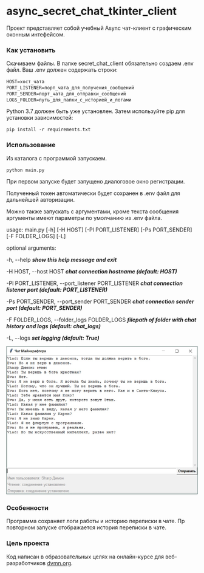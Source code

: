 # async_secret_chat_tkinter_client

Проект представляет собой учебный Async чат-клиент c графическим оконным интефейсом.
 
### Как установить

Скачиваем файлы. В папке secret_chat_client обязательно создаем .env файл. Ваш .env должен содержать строки:
```
HOST=хост_чата
PORT_LISTENER=порт_чата_для_получения_сообщений
PORT_SENDER=порт_чата_для_отправки_сообщений
LOGS_FOLDER=путь_для_папки_с_историей_и_логами
```
Python 3.7 должен быть уже установлен. Затем используйте pip для установки зависимостей:
```
pip install -r requirements.txt
```

### Использование
Из каталога с программой запускаeм.

```
python main.py
```
При первом запуске будет запущено диалоговое окно регистрации.


Полученный токен автоматически будет сохранен в .env файл для дальнейшей авторизации. 
 
Можно также запускать с аргументами, кроме текста сообщения аргументы имеют параметры по умолчанию из .env файла. 
 
 
usage: main.py [-h] [-H HOST] [-Pl PORT_LISTENER] [-Ps PORT_SENDER]
               [-F FOLDER_LOGS] [-L]

optional arguments:

-h, --help                                        **_show this help message and exit_**

-H HOST, --host HOST                              **_chat connection hostname (default: HOST)_**

-Pl PORT_LISTENER, --port_listener PORT_LISTENER  **_chat connection listener port (default: PORT_LISTENER)_**

-Ps PORT_SENDER, --port_sender PORT_SENDER        **_chat connection sender port (default: PORT_SENDER)_**

-F FOLDER_LOGS, --folder_logs FOLDER_LOGS         **_filepath of folder with chat history and logs (default: chat_logs)_**

-L, --logs                                        **_set logging (default: True)_**


<img src="screenshots/chat.jpg">


### Особенности
Программа сохраняет логи работы и историю переписки в чате. Пр повторном запуске отображается история переписки в чате.

### Цель проекта

Код написан в образовательных целях на онлайн-курсе для веб-разработчиков [dvmn.org](https://dvmn.org/).
